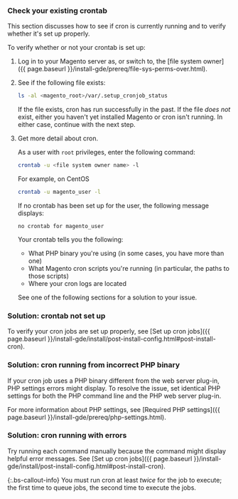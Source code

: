 
### Check your existing crontab

This section discusses how to see if cron is currently running and to verify whether it's set up properly.

To verify whether or not your crontab is set up:

1. Log in to your Magento server as, or switch to, the [file system owner]({{ page.baseurl }}/install-gde/prereq/file-sys-perms-over.html).
1. See if the following file exists:

   ```bash
   ls -al <magento_root>/var/.setup_cronjob_status
   ```

   If the file exists, cron has run successfully in the past. If the file _does not_ exist, either you haven't yet installed Magento or cron isn't running. In either case, continue with the next step.

1. Get more detail about cron.

   As a user with `root` privileges, enter the following command:

   ```bash
   crontab -u <file system owner name> -l
   ```

   For example, on CentOS

   ```bash
   crontab -u magento_user -l
   ```

   If no crontab has been set up for the user, the following message displays:

   ```terminal
   no crontab for magento_user
   ```

   Your crontab tells you the following:

   *  What PHP binary you're using (in some cases, you have more than one)
   *  What Magento cron scripts you're running (in particular, the paths to those scripts)
   *  Where your cron logs are located

   See one of the following sections for a solution to your issue.

### Solution: crontab not set up

To verify your cron jobs are set up properly, see [Set up cron jobs]({{ page.baseurl }}/install-gde/install/post-install-config.html#post-install-cron).

### Solution: cron running from incorrect PHP binary

If your cron job uses a PHP binary different from the web server plug-in, PHP settings errors might display. To resolve the issue, set identical PHP settings for both the PHP command line and the PHP web server plug-in.

For more information about PHP settings, see [Required PHP settings]({{ page.baseurl }}/install-gde/prereq/php-settings.html).

### Solution: cron running with errors

Try running each command manually because the command might display helpful error messages. See [Set up cron jobs]({{ page.baseurl }}/install-gde/install/post-install-config.html#post-install-cron).

{:.bs-callout-info}
You must run cron at least *twice* for the job to execute; the first time to queue jobs, the second time to execute the jobs.
